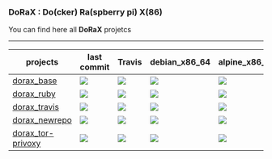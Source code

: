 ### DoRaX : Do(cker) Ra(spberry pi) X(86)

You can find here all **DoRaX** projetcs

---
 projects  |  last commit | Travis | debian_x86_64 | alpine_x86_64 | debian_armhf | alpine_armhf
 ------------  |  ------------ | ------------ | ------------ | ------------ | ------------ | ------------
[dorax_base](https://github.com/cretinon/DoRaX_base) | ![](https://img.shields.io/github/last-commit/cretinon/dorax_base.svg) | ![](https://travis-ci.org/cretinon/DoRaX_base.svg?branch=master) | ![](https://images.microbadger.com/badges/image/cretinon/dorax_base:debian_x86_64.svg)  | ![](https://images.microbadger.com/badges/image/cretinon/dorax_base:alpine_x86_64.svg) |  ![](https://images.microbadger.com/badges/image/cretinon/dorax_base:debian_armhf.svg) | ![](https://images.microbadger.com/badges/image/cretinon/dorax_base:alpine_armhf.svg)
[dorax_ruby](https://github.com/cretinon/DoRaX_ruby) | ![](https://img.shields.io/github/last-commit/cretinon/dorax_ruby.svg) | ![](https://travis-ci.org/cretinon/DoRaX_ruby.svg?branch=master) | ![](https://images.microbadger.com/badges/image/cretinon/dorax_ruby:debian_x86_64.svg)  | ![](https://images.microbadger.com/badges/image/cretinon/dorax_ruby:alpine_x86_64.svg) |  ![](https://img.shields.io/badge/status-failure-red.svg) | ![](https://img.shields.io/badge/status-failure-red.svg)
[dorax_travis](https://github.com/cretinon/DoRaX_travis) |  ![](https://img.shields.io/github/last-commit/cretinon/dorax_travis.svg) | ![](https://travis-ci.org/cretinon/DoRaX_travis.svg?branch=master) | ![](https://images.microbadger.com/badges/image/cretinon/dorax_travis:debian_x86_64.svg)  | ![](https://images.microbadger.com/badges/image/cretinon/dorax_travis:alpine_x86_64.svg) |  ![](https://img.shields.io/badge/status-failure-red.svg) | ![](https://img.shields.io/badge/status-failure-red.svg)
[dorax_newrepo](https://github.com/cretinon/DoRaX_NewRepo) |  ![](https://img.shields.io/github/last-commit/cretinon/dorax_NewRepo.svg) | ![](https://travis-ci.org/cretinon/DoRaX_NewRepo.svg?branch=master) | ![](https://img.shields.io/badge/status-N%2FA-yellow.svg)  | ![](https://img.shields.io/badge/status-N%2FA-yellow.svg) |  ![](https://img.shields.io/badge/status-N%2FA-yellow.svg) | ![](https://img.shields.io/badge/status-N%2FA-yellow.svg)
[dorax_tor-privoxy](https://github.com/cretinon/DoRaX_tor-privoxy) |  ![](https://img.shields.io/github/last-commit/cretinon/dorax_tor-privoxy.svg) | ![](https://travis-ci.org/cretinon/DoRaX_tor-privoxy?branch=master) | ![](https://images.microbadger.com/badges/image/cretinon/dorax_tor-privoxy:debian_x86_64.svg)  | ![](https://images.microbadger.com/badges/image/cretinon/dorax_tor-privoxy:alpine_x86_64.svg) |  ![](https://images.microbadger.com/badges/image/cretinon/dorax_tor-privoxy:debian_armhf.svg) | ![](https://images.microbadger.com/badges/image/cretinon/dorax_tor-privoxy:alpine_armhf.svg)
